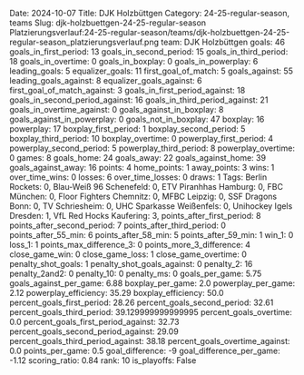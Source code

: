 Date: 2024-10-07
Title: DJK Holzbüttgen
Category: 24-25-regular-season, teams
Slug: djk-holzbuettgen-24-25-regular-season
Platzierungsverlauf:24-25-regular-season/teams/djk-holzbuettgen-24-25-regular-season_platzierungsverlauf.png
team: DJK Holzbüttgen
goals: 46
goals_in_first_period: 13
goals_in_second_period: 15
goals_in_third_period: 18
goals_in_overtime: 0
goals_in_boxplay: 0
goals_in_powerplay: 6
leading_goals: 5
equalizer_goals: 11
first_goal_of_match: 5
goals_against: 55
leading_goals_against: 8
equalizer_goals_against: 6
first_goal_of_match_against: 3
goals_in_first_period_against: 18
goals_in_second_period_against: 16
goals_in_third_period_against: 21
goals_in_overtime_against: 0
goals_against_in_boxplay: 8
goals_against_in_powerplay: 0
goals_not_in_boxplay: 47
boxplay: 16
powerplay: 17
boxplay_first_period: 1
boxplay_second_period: 5
boxplay_third_period: 10
boxplay_overtime: 0
powerplay_first_period: 4
powerplay_second_period: 5
powerplay_third_period: 8
powerplay_overtime: 0
games: 8
goals_home: 24
goals_away: 22
goals_against_home: 39
goals_against_away: 16
points: 4
home_points: 1
away_points: 3
wins: 1
over_time_wins: 0
losses: 6
over_time_losses: 0
draws: 1
Tags:  Berlin Rockets: 0,  Blau-Weiß 96 Schenefeld: 0,  ETV Piranhhas Hamburg: 0,  FBC München: 0,  Floor Fighters Chemnitz: 0,  MFBC Leipzig: 0,  SSF Dragons Bonn: 0,  TV Schriesheim: 0,  UHC Sparkasse Weißenfels: 0,  Unihockey Igels Dresden: 1,  VfL Red Hocks Kaufering: 3,
points_after_first_period: 8
points_after_second_period: 7
points_after_third_period: 0
points_after_55_min: 6
points_after_58_min: 5
points_after_59_min: 1
win_1: 0
loss_1: 1
points_max_difference_3: 0
points_more_3_difference: 4
close_game_win: 0
close_game_loss: 1
close_game_overtime: 0
penalty_shot_goals: 1
penalty_shot_goals_against: 0
penalty_2: 16
penalty_2and2: 0
penalty_10: 0
penalty_ms: 0
goals_per_game: 5.75
goals_against_per_game: 6.88
boxplay_per_game: 2.0
powerplay_per_game: 2.12
powerplay_efficiency: 35.29
boxplay_efficiency: 50.0
percent_goals_first_period: 28.26
percent_goals_second_period: 32.61
percent_goals_third_period: 39.129999999999995
percent_goals_overtime: 0.0
percent_goals_first_period_against: 32.73
percent_goals_second_period_against: 29.09
percent_goals_third_period_against: 38.18
percent_goals_overtime_against: 0.0
points_per_game: 0.5
goal_difference: -9
goal_difference_per_game: -1.12
scoring_ratio: 0.84
rank: 10
is_playoffs: False
